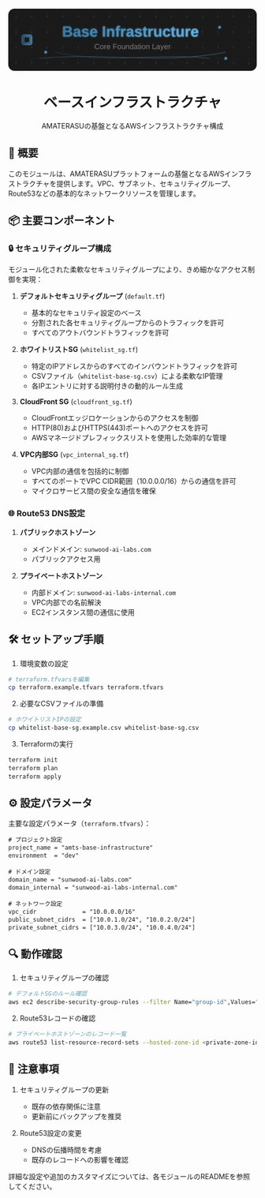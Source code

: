 <div align="center">

![Base Infrastructure](./assets/header.svg)

# ベースインフラストラクチャ

AMATERASUの基盤となるAWSインフラストラクチャ構成

</div>

## 🌟 概要

このモジュールは、AMATERASUプラットフォームの基盤となるAWSインフラストラクチャを提供します。VPC、サブネット、セキュリティグループ、Route53などの基本的なネットワークリソースを管理します。

## 📦 主要コンポーネント

### 🔒 セキュリティグループ構成

モジュール化された柔軟なセキュリティグループにより、きめ細かなアクセス制御を実現：

1. **デフォルトセキュリティグループ** (`default.tf`)
   - 基本的なセキュリティ設定のベース
   - 分割された各セキュリティグループからのトラフィックを許可
   - すべてのアウトバウンドトラフィックを許可

2. **ホワイトリストSG** (`whitelist_sg.tf`)
   - 特定のIPアドレスからのすべてのインバウンドトラフィックを許可
   - CSVファイル（`whitelist-base-sg.csv`）による柔軟なIP管理
   - 各IPエントリに対する説明付きの動的ルール生成

3. **CloudFront SG** (`cloudfront_sg.tf`)
   - CloudFrontエッジロケーションからのアクセスを制御
   - HTTP(80)およびHTTPS(443)ポートへのアクセスを許可
   - AWSマネージドプレフィックスリストを使用した効率的な管理

4. **VPC内部SG** (`vpc_internal_sg.tf`)
   - VPC内部の通信を包括的に制御
   - すべてのポートでVPC CIDR範囲（10.0.0.0/16）からの通信を許可
   - マイクロサービス間の安全な通信を確保

### 🌐 Route53 DNS設定

1. **パブリックホストゾーン**
   - メインドメイン: `sunwood-ai-labs.com`
   - パブリックアクセス用

2. **プライベートホストゾーン**
   - 内部ドメイン: `sunwood-ai-labs-internal.com`
   - VPC内部での名前解決
   - EC2インスタンス間の通信に使用

## 🛠️ セットアップ手順

1. 環境変数の設定
```bash
# terraform.tfvarsを編集
cp terraform.example.tfvars terraform.tfvars
```

2. 必要なCSVファイルの準備
```bash
# ホワイトリストIPの設定
cp whitelist-base-sg.example.csv whitelist-base-sg.csv
```

3. Terraformの実行
```bash
terraform init
terraform plan
terraform apply
```

## ⚙️ 設定パラメータ

主要な設定パラメータ（`terraform.tfvars`）：

```hcl
# プロジェクト設定
project_name = "amts-base-infrastructure"
environment  = "dev"

# ドメイン設定
domain_name = "sunwood-ai-labs.com"
domain_internal = "sunwood-ai-labs-internal.com"

# ネットワーク設定
vpc_cidr             = "10.0.0.0/16"
public_subnet_cidrs  = ["10.0.1.0/24", "10.0.2.0/24"]
private_subnet_cidrs = ["10.0.3.0/24", "10.0.4.0/24"]
```

## 🔍 動作確認

1. セキュリティグループの確認
```bash
# デフォルトSGのルール確認
aws ec2 describe-security-group-rules --filter Name="group-id",Values="<default-sg-id>"
```

2. Route53レコードの確認
```bash
# プライベートホストゾーンのレコード一覧
aws route53 list-resource-record-sets --hosted-zone-id <private-zone-id>
```

## 📝 注意事項

1. セキュリティグループの更新
   - 既存の依存関係に注意
   - 更新前にバックアップを推奨

2. Route53設定の変更
   - DNSの伝播時間を考慮
   - 既存のレコードへの影響を確認

詳細な設定や追加のカスタマイズについては、各モジュールのREADMEを参照してください。
